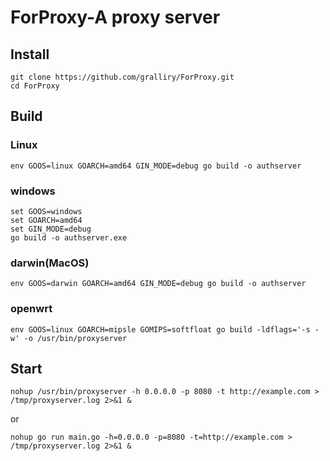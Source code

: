 # ForProxy-A proxy server

## Install

```shell
git clone https://github.com/gralliry/ForProxy.git
cd ForProxy
```

## Build

### Linux
```shell
env GOOS=linux GOARCH=amd64 GIN_MODE=debug go build -o authserver
```

### windows
```shell
set GOOS=windows
set GOARCH=amd64
set GIN_MODE=debug
go build -o authserver.exe
```

### darwin(MacOS)
```shell
env GOOS=darwin GOARCH=amd64 GIN_MODE=debug go build -o authserver
```

### openwrt
```shell
env GOOS=linux GOARCH=mipsle GOMIPS=softfloat go build -ldflags='-s -w' -o /usr/bin/proxyserver
```

## Start

```shell
nohup /usr/bin/proxyserver -h 0.0.0.0 -p 8080 -t http://example.com > /tmp/proxyserver.log 2>&1 &
```

or

```shell
nohup go run main.go -h=0.0.0.0 -p=8080 -t=http://example.com > /tmp/proxyserver.log 2>&1 &
```